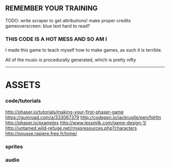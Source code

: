REMEMBER YOUR TRAINING
-----------------------------------


TODO:
write scraper to get attributions! make proper credits
gameoverscreen: blue text hard to read?











### THIS CODE IS A HOT MESS AND SO AM I

I made this game to teach myself how to make games, as such it is terrible.

All of the music is procedurally generated, which is pretty nifty

------------------------------------------

# ASSETS

### code/tutorials
http://phaser.io/tutorials/making-your-first-phaser-game
https://gumroad.com/a/333067379
http://codepen.io/jackrugile/pen/fqHtn
http://phaser.io/examples
http://www.lessmilk.com/game-design-1/
http://untamed.wild-refuge.net/rmxpresources.php?characters
http://pousse.rapiere.free.fr/tome/

### sprites


### audio
